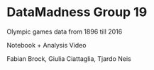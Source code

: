 # DataMadness Group 19

Olympic games data from 1896 till 2016

Notebook + Analysis
Video

Fabian Brock, Giulia Ciattaglia, Tjardo Neis
